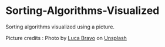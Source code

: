 # Sorting-Algorithms-Visualized
Sorting algorithms visualized using a picture.

Picture credits :
<span>Photo by <a href="https://unsplash.com/@lucabravo?utm_source=unsplash&amp;utm_medium=referral&amp;utm_content=creditCopyText">Luca Bravo</a> on <a href="https://unsplash.com/@lucabravo?utm_source=unsplash&amp;utm_medium=referral&amp;utm_content=creditCopyText">Unsplash</a></span>
